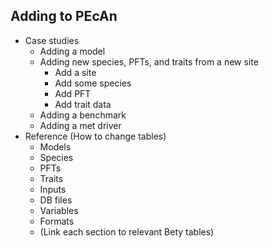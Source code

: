 ## Adding to PEcAn

- Case studies
    - Adding a model
    - Adding new species, PFTs, and traits from a new site
        - Add a site
        - Add some species
        - Add PFT
        - Add trait data
    - Adding a benchmark
    - Adding a met driver
- Reference (How to change tables)
    - Models
    - Species
    - PFTs
    - Traits
    - Inputs
    - DB files
    - Variables
    - Formats
    - (Link each section to relevant Bety tables)
